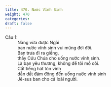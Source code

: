 ```yaml
---
title: 470. Nước Vĩnh Sinh
weight: 470
categories: 
draft: false
---
```

<dl><dt>Câu 1:</dt><dd data-verse="1">Nàng vừa được Ngài <br/>ban nước vĩnh sinh vui mừng đời đời. <br/>Ban trưa đi ra giếng, <br/>thấy Cứu Chúa cho uống nước vĩnh sinh. <br/>Là bạn yêu thương, không để tôi mồ côi. <br/>Cất tiếng hát tôn vinh <br/>dẫn dắt đám đông đến uống nước vĩnh sinh <br/>Jê-sus ban cho cả loài người. </dd></dl>